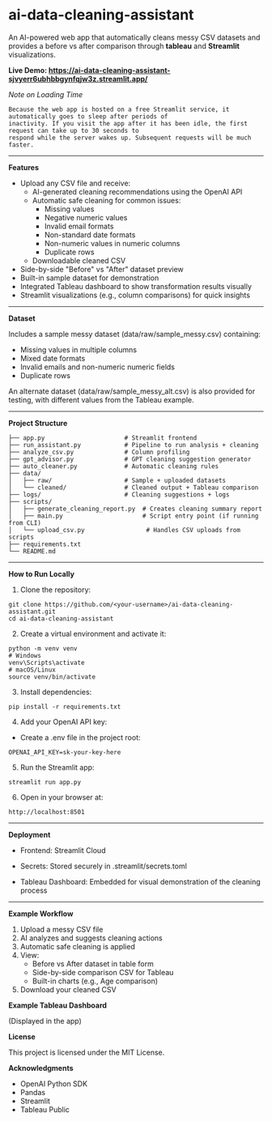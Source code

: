 # ai-data-cleaning-assistant

An AI-powered web app that automatically cleans messy CSV datasets and provides a before vs after comparison through **tableau** and **Streamlit** visualizations.

**Live Demo: https://ai-data-cleaning-assistant-sjvyerr6ubhbbgynfqjw3z.streamlit.app/**

_Note on Loading Time_
```text
Because the web app is hosted on a free Streamlit service, it automatically goes to sleep after periods of
inactivity. If you visit the app after it has been idle, the first request can take up to 30 seconds to
respond while the server wakes up. Subsequent requests will be much faster.
```

---

**Features**
- Upload any CSV file and receive:
  - AI-generated cleaning recommendations using the OpenAI API
  - Automatic safe cleaning for common issues:
    - Missing values
    - Negative numeric values
    - Invalid email formats
    - Non-standard date formats
    - Non-numeric values in numeric columns
    - Duplicate rows
  - Downloadable cleaned CSV
- Side-by-side "Before" vs "After" dataset preview
- Built-in sample dataset for demonstration
- Integrated Tableau dashboard to show transformation results visually
- Streamlit visualizations (e.g., column comparisons) for quick insights

---

**Dataset**

Includes a sample messy dataset (data/raw/sample_messy.csv) containing:
- Missing values in multiple columns
- Mixed date formats
- Invalid emails and non-numeric numeric fields
- Duplicate rows

An alternate dataset (data/raw/sample_messy_alt.csv) is also provided for testing, with different values from the Tableau example.

---

**Project Structure**
```text
├── app.py                      # Streamlit frontend
├── run_assistant.py            # Pipeline to run analysis + cleaning
├── analyze_csv.py              # Column profiling
├── gpt_advisor.py              # GPT cleaning suggestion generator
├── auto_cleaner.py             # Automatic cleaning rules
├── data/
│   ├── raw/                    # Sample + uploaded datasets
│   └── cleaned/                # Cleaned output + Tableau comparison
├── logs/                       # Cleaning suggestions + logs
├── scripts/
│   ├── generate_cleaning_report.py  # Creates cleaning summary report
│   ├── main.py                      # Script entry point (if running from CLI)
│   └── upload_csv.py                 # Handles CSV uploads from scripts
├── requirements.txt
└── README.md
```

---

**How to Run Locally**

1. Clone the repository:
```text
git clone https://github.com/<your-username>/ai-data-cleaning-assistant.git
cd ai-data-cleaning-assistant
```
2. Create a virtual environment and activate it:
```text
python -m venv venv
# Windows
venv\Scripts\activate
# macOS/Linux
source venv/bin/activate
```
3. Install dependencies:
```text
pip install -r requirements.txt
```
4. Add your OpenAI API key:
- Create a .env file in the project root:
```text
OPENAI_API_KEY=sk-your-key-here
```
5. Run the Streamlit app:
```text
streamlit run app.py
```
6. Open in your browser at:
```text
http://localhost:8501
```

---

**Deployment**

- Frontend: Streamlit Cloud

- Secrets: Stored securely in .streamlit/secrets.toml

- Tableau Dashboard: Embedded for visual demonstration of the cleaning process

---
**Example Workflow**
1. Upload a messy CSV file
2. AI analyzes and suggests cleaning actions
3. Automatic safe cleaning is applied
4. View:
    - Before vs After dataset in table form
    - Side-by-side comparison CSV for Tableau
    - Built-in charts (e.g., Age comparison)
5. Download your cleaned CSV

**Example Tableau Dashboard**

(Displayed in the app)

**License**

This project is licensed under the MIT License.

**Acknowledgments**
- OpenAI Python SDK
- Pandas
- Streamlit
- Tableau Public




